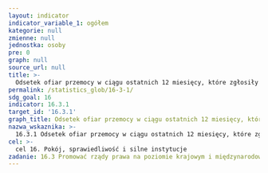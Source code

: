 ```yaml
---
layout: indicator
indicator_variable_1: ogółem
kategorie: null
zmienne: null
jednostka: osoby
pre: 0
graph: null
source_url: null
title: >-
  Odsetek ofiar przemocy w ciągu ostatnich 12 miesięcy, które zgłosiły fakt represjonowania właściwym organom lub innym oficjalnie uznanym mechanizmom służącym rozwiązywaniu konfliktów
permalink: /statistics_glob/16-3-1/
sdg_goal: 16
indicator: 16.3.1
target_id: '16.3.1'
graph_title: Odsetek ofiar przemocy w ciągu ostatnich 12 miesięcy, które zgłosiły fakt represjonowania właściwym organom lub innym oficjalnie uznanym mechanizmom służącym rozwiązywaniu konfliktów
nazwa_wskaznika: >-
  16.3.1 Odsetek ofiar przemocy w ciągu ostatnich 12 miesięcy, które zgłosiły fakt represjonowania właściwym organom lub innym oficjalnie uznanym mechanizmom służącym rozwiązywaniu konfliktów
cel: >-
  cel 16. Pokój, sprawiedliwość i silne instytucje
zadanie: 16.3 Promować rządy prawa na poziomie krajowym i międzynarodowym oraz zapewnić wszystkim równy dostęp do wymiaru sprawiedliwości
---
```

